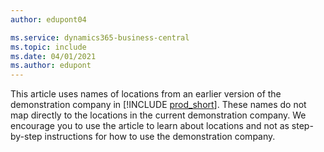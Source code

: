 ```yaml
---
author: edupont04

ms.service: dynamics365-business-central
ms.topic: include
ms.date: 04/01/2021
ms.author: edupont
---
```

This article uses names of locations from an earlier version of the demonstration company in [!INCLUDE [prod_short](prod_short.md)]. These names do not map directly to the locations in the current demonstration company. We encourage you to use the article to learn about locations and not as step-by-step instructions for how to use the demonstration company.